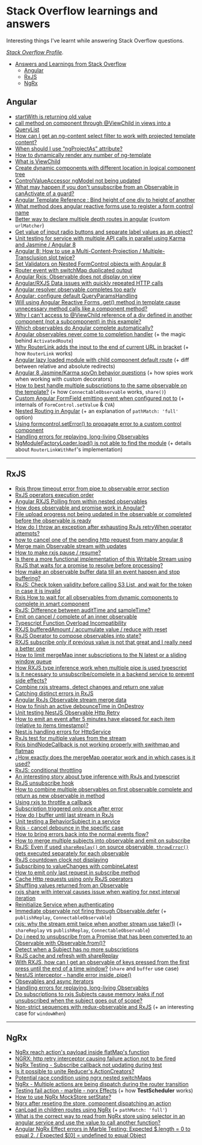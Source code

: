 # Stack Overflow learnings and answers

Interesting things I've learnt while answering Stack Overflow questions.

*[Stack Overflow Profile](https://stackoverflow.com/users/9632621/andrei-g%c4%83tej?tab=profile).*

- [Answers and Learnings from Stack Overflow](#answers-and-learnings-from-stack-overflow)
  - [Angular](#angular)
  - [RxJS](#rxjs)
  - [NgRx](#ngrx)

## Angular

* [startWith is returning old value](https://stackoverflow.com/a/57607344/9632621)
* [call method on component through @ViewChild in views into a QueryList](https://stackoverflow.com/a/57516972/9632621)
* [How can I get an ng-content select filter to work with projected template content?](https://stackoverflow.com/a/57822471/9632621)
* [When should I use “ngProjectAs” attribute?](https://stackoverflow.com/a/58574420/9632621)
* [How to dynamically render any number of ng-template](https://stackoverflow.com/a/58866130/9632621)
* [What is ViewChild](https://stackoverflow.com/a/58859787/9632621)
* [Create dynamic components with different location in logical component tree](https://stackoverflow.com/a/58688619/9632621)
* [ControlValueAccessor ngModel not being updated](https://stackoverflow.com/a/59717930/9632621)
* [What may happen if you don't unsubscribe from an Observable in canActivate of a guard?](https://stackoverflow.com/a/59610864/9632621)
* [Angular Template Reference : Bind height of one div to height of another](https://stackoverflow.com/a/59600020/9632621)
* [What method does angular reactive forms use to register a form control name](https://stackoverflow.com/a/59334476/9632621)
* [Better way to declare multiple depth routes in angular](https://stackoverflow.com/a/59009478/9632621) (custom `urlMatcher`)
* [Get value of input radio buttons and separate label values as an object?](https://stackoverflow.com/a/59850077/9632621)
* [Unit testing for service with multiple API calls in parallel using Karma and Jasmine / Angular 8](https://stackoverflow.com/a/59928722/9632621)
* [Angular 8: How to use a Multi-Content-Projection / Multiple-Transclusion slot twice?](https://stackoverflow.com/a/60906231/9632621)
* [Set Validators on Nested FormControl objects with Angular 8](https://stackoverflow.com/a/59974885/9632621)
* [Router event with switchMap duplicated output](https://stackoverflow.com/a/61257762/9632621)
* [Angular Rxjs: Observable does not display on view](https://stackoverflow.com/a/61772025/9632621)
* [Angular/RXJS Data issues with quickly repeated HTTP calls](https://stackoverflow.com/a/61771265/9632621)
* [Angular resolver observable completes too early](https://stackoverflow.com/a/62118446/9632621)
* [Angular: configure default QueryParamsHandling](https://stackoverflow.com/a/62087769/9632621)
* [Will using Angular Reactive Forms .get() method in template cause unnecessary method calls like a component method?](https://stackoverflow.com/a/62038649/9632621)
* [Why I can't access to @ViewChild reference of a div defined in another component (not a subcomponent) in this example?](https://stackoverflow.com/a/61897182/9632621)
* [Which observables do Angular complete automatically?](https://stackoverflow.com/a/62166851/9632621)
* [Angular observables never come to completion handler](https://stackoverflow.com/a/62259184/9632621) (+ the magic behind `ActivatedRoute`)
* [Why RouterLink adds the input to the end of current URL in bracket](https://stackoverflow.com/a/62607924/9632621) (+ how `RouterLink` works)
* [Angular lazy loaded module with child component default route](https://stackoverflow.com/a/62739986/9632621) (+ diff between relative and absolute redirects)
* [Angular 8 Jasmine/Karma spyOn behavior questions](https://stackoverflow.com/a/62811473/9632621) (+ how spies work when working with custom decorators)
* [How to best handle multiple subscriptions to the same observable on the template?](https://stackoverflow.com/a/62829161/9632621) (+ how `ConnectableObservable` works, `share()`)
* [Custom Angular FormField emitting event when configured not to](https://stackoverflow.com/a/62770069/9632621) (+ internals of `FormControl.setValue` & `CVA`)
* [Nested Routing in Angular](https://stackoverflow.com/a/62854244/9632621) (+ an explanation of `pathMatch: 'full'` option)
* [Using formcontrol.setError() to propagate error to a custom control component](https://stackoverflow.com/questions/63078764/using-formcontrol-seterror-to-propagate-error-to-a-custom-control-component/63079391?noredirect=1#comment111589469_63079391)
* [Handling errors for replaying, long-living Observables](https://stackoverflow.com/a/63308687/9632621)
* [NgModuleFactoryLoader.load() is not able to find the module](https://stackoverflow.com/a/63409187/9632621) (+ details about `RouterLinkWithRef`'s implementation)

---

## RxJS

* [Rxjs throw timeout error from pipe to observable error section](https://stackoverflow.com/a/57717689/9632621)
* [RxJS operators execution order](https://stackoverflow.com/a/58635055/9632621)
* [Angular RXJS Polling from within nested observables](https://stackoverflow.com/a/59811302/9632621)
* [How does observable and promise work in Angular?](https://stackoverflow.com/a/59542933/9632621)
* [File upload progress not being updated in the observable or completed before the observable is ready](https://stackoverflow.com/a/60967053/9632621)
* [How do I throw an exception after exhausting RxJs retryWhen operator attempts?](https://stackoverflow.com/a/60907538/9632621)
* [how to cancel one of the pending http request from many angular 8](https://stackoverflow.com/a/60894517/9632621)
* [Merge main Observable stream with updates](https://stackoverflow.com/a/60782310/9632621)
* [How to make rxjs pause / resume?](https://stackoverflow.com/a/60327351/9632621)
* [Is there a more functional implementation of this Writable Stream using RxJS that waits for a promise to resolve before processing?](https://stackoverflow.com/a/59876783/9632621)
* [How make an observable buffer data till an event happen and stop buffering?](https://stackoverflow.com/a/61640336/9632621)
* [RxJS: Check token validity before calling S3 List, and wait for the token in case it is invalid](https://stackoverflow.com/a/61610470/9632621)
* [Rxjs How to wait for all observables from dynamic components to complete in smart component](https://stackoverflow.com/a/61590410/9632621)
* [RxJS: Difference between auditTime and sampleTime?](https://stackoverflow.com/a/61569731/9632621)
* [Emit on cancel / complete of an inner observable](https://stackoverflow.com/a/61424614/9632621)
* [Typescript Function Overload Incompatibility](https://stackoverflow.com/a/61475316/9632621)
* [RXJS bufferedAmount / accumulate value / reduce with reset](https://stackoverflow.com/a/61468051/9632621)
* [RxJS Operator to compose observables into state?](https://stackoverflow.com/a/61437980/9632621)
* [RXJS subscribe only if previous value is not that great and I really need a better one](https://stackoverflow.com/a/61325784/9632621)
* [How to limit mergeMap inner subscriptions to the N latest or a sliding window queue](https://stackoverflow.com/a/61341294/9632621)
* [How RXJS type inference work when multiple pipe is used typescript](https://stackoverflow.com/a/61205100/9632621)
* [Is it necessary to unsubscribe/complete in a backend service to prevent side effects?](https://stackoverflow.com/a/61126488/9632621)
* [Combine rxjs streams, detect changes and return one value](https://stackoverflow.com/a/61082842/9632621)
* [Catching distinct errors in RxJS](https://stackoverflow.com/a/60997776/9632621)
* [Angular RxJs Observable stream merge data](https://stackoverflow.com/a/61824856/9632621)
* [How to finish an active debounceTime in OnDestroy](https://stackoverflow.com/a/61814654/9632621)
* [Unit testing NestJS Observable Http Retry](https://stackoverflow.com/a/61790455/9632621)
* [How to emit an event after 5 minutes have elapsed for each item (relative to items timestamp)?](https://stackoverflow.com/a/61797217/9632621)
* [Nest.js handling errors for HttpService](https://stackoverflow.com/a/61744692/9632621)
* [RxJs test for multiple values from the stream](https://stackoverflow.com/a/61733372/9632621)
* [Rxjs bindNodeCallback is not working properly with swithmap and flatmap](https://stackoverflow.com/a/61728226/9632621)
* [¿How exactly does the mergeMap operator work and in which cases is it used?](https://stackoverflow.com/a/61656247/9632621)
* [RxJS: conditional throttling](https://stackoverflow.com/a/61837535/9632621)
* [An interesting story about type inference with RxJs and typescript](https://stackoverflow.com/a/62059027/9632621)
* [RxJS unsubscribe hook](https://stackoverflow.com/a/62052529/9632621)
* [How to combine multiple observables on first observable complete and return as new observable in method](https://stackoverflow.com/a/62037510/9632621)
* [Using rxjs to throttle a callback](https://stackoverflow.com/a/62037167/9632621)
* [Subscription triggered only once after error](https://stackoverflow.com/a/62036694/9632621)
* [How do I buffer until last stream in RxJs](https://stackoverflow.com/a/61970971/9632621)
* [Unit testing a BehaviorSubject in a service](https://stackoverflow.com/a/61958692/9632621)
* [Rxjs - cancel debounce in the specific case](https://stackoverflow.com/a/61940464/9632621)
* [How to bring errors back into the normal events flow?](https://stackoverflow.com/a/61940305/9632621)
* [How to merge multiple subjects into observable and emit on subscribe](https://stackoverflow.com/a/61918602/9632621)
* [RxJS: Even if used `shareReplay()` on source observable, `throwError()` gets executed separately for each observable](https://stackoverflow.com/a/61889323/9632621)
* [RxJS countdown clock not displaying](https://stackoverflow.com/a/61865134/9632621)
* [Subscribing to valueChanges with combineLatest](https://stackoverflow.com/a/61874922/9632621)
* [How to emit only last request in subscribe method](https://stackoverflow.com/a/62158099/9632621)
* [Cache Http requests using only RxJS operators](https://stackoverflow.com/a/62167779/9632621)
* [Shuffling values returned from an Observable](https://stackoverflow.com/a/62178274/9632621)
* [rxjs share with interval causes issue when waiting for next interval iteration](https://stackoverflow.com/a/62243470/9632621)
* [Reinitialize Service when authenticating](https://stackoverflow.com/a/62345337/9632621)
* [Immediate observable not firing through Observable.defer](https://stackoverflow.com/a/62422444/9632621) (+ `publishReplay`, `ConnectableObservable`)
* [rxjs: why the stream emit twice when another stream use take(1)](https://stackoverflow.com/a/62657611/9632621) (+ `shareReplay` vs `publishReplay`, `ConnectableObservable`)
* [Do i need to unsubscribe from a Promise that has been converted to an Observable with Observable.from()?](https://stackoverflow.com/a/62684636/9632621)
* [Detect when a Subject has no more subscriptions](https://stackoverflow.com/a/62580184/9632621)
* [RxJS cache and refresh with shareReplay](https://stackoverflow.com/a/62636142/9632621)
* [With RXJS, how can I get an observable of keys pressed from the first press until the end of a time window?](https://stackoverflow.com/questions/63090683/with-rxjs-how-can-i-get-an-observable-of-keys-pressed-from-the-first-press-unti/63091173#63091173) (`share` and `buffer` use case)
* [NestJS interceptor - handle error inside .pipe()](https://stackoverflow.com/questions/63038134/nestjs-interceptor-handle-error-inside-pipe/63042489#63042489)
* [Obsevables and async iterators](https://stackoverflow.com/a/62313389/9632621)
* [Handling errors for replaying, long-living Observables](https://stackoverflow.com/a/63308687/9632621)
* [Do subscriptions to rxjs Subjects cause memory leaks if not unsubscribed when the subject goes out of scope?](https://stackoverflow.com/a/63258734/9632621)
* [Non-strict sequences with redux-observable and RxJS](https://stackoverflow.com/a/63513016/9632621) (+ an interesting case for `windowWhen`)

---

## NgRx

* [NgRx reach action's payload inside flatMap's function](https://stackoverflow.com/a/59659407/9632621)
* [NGRX: http retry interceptor causing failure action not to be fired](https://stackoverflow.com/a/60913999/9632621)
* [NgRx Testing - Subscribe callback not updating during test](https://stackoverflow.com/a/61687625/9632621)
* [Is it possible to unite Reducer's ActionCreators?](https://stackoverflow.com/a/61403038/9632621)
* [Potential race condition using ngrx nested switchMaps](https://stackoverflow.com/a/61275072/9632621)
* [NgRx - Multiple actions are being dispatch during the router transition](https://stackoverflow.com/a/61246909/9632621)
* [Testing fail action - marble - ngrx Effects](https://stackoverflow.com/a/61663899/9632621) (+ how **TestScheduler** works)
* [How to use NgRx MockStore setState?](https://stackoverflow.com/a/61699758/9632621)
* [Ngrx after reseting the store, component dispatching an action](https://stackoverflow.com/a/61696539/9632621)
* [canLoad in children routes using NgRx](https://stackoverflow.com/a/61849336/9632621) (+ `pathMatch: 'full'`)
* [What is the correct way to read from NgRx store using selector in an angular service and use the value to call another function?](https://stackoverflow.com/a/62228750/9632621)
* [Angular NgRx Effect errors in Marble Testing: Expected $.length = 0 to equal 2. / Expected $[0] = undefined to equal Object](https://stackoverflow.com/a/62308683/9632621)

